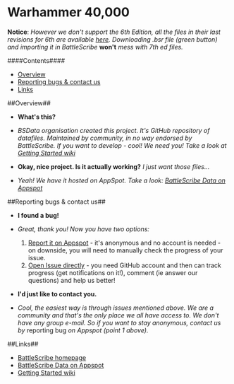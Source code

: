 Warhammer 40,000
================

__Notice__: _However we don't support the 6th Edition, all the files in their last revisions for 6th are available [here](https://github.com/BSData/wh40k/releases/tag/v3.1.4). Downloading .bsr file (green button) and importing it in BattleScribe_ __won't__ _mess with 7th ed files._

####Contents####

* [Overview][]
* [Reporting bugs & contact us][]
* [Links][]


[Overview]: #overview
[Reporting bugs & contact us]: #reporting-bugs--contact-us
[Links]: #links


##Overview##

* __What's this?__
* _BSData organisation created this project. It's GitHub repository of datafiles. Maintained by community, in no way endorsed by BattleScribe. If you want to develop - cool! We need you! Take a look at [Getting Started wiki][]_

* __Okay, nice project. Is it actually working?__ _I just want those files..._
* _Yeah! We have it hosted on AppSpot. Take a look: [BattleScribe Data on Appspot][]_


##Reporting bugs & contact us##

* __I found a bug!__
* _Great, thank you! Now you have two options:_

  1. [Report it on Appspot][] - it's anonymous and no account is needed - on downside, you will need to manually check the progress of your issue.
  2. [Open Issue directly][] - you need GitHub account and then can track progress (get notifications on it!), comment (ie answer our questions) and help us better!

* __I'd just like to contact you.__
* _Cool, the easiest way is through issues mentioned above. We are a community and that's the only place we all have access to. We don't have any group e-mail. So if you want to stay anonymous, contact us by_ reporting bug _on Appspot (point 1 above)._

[Report it on Appspot]: http://battlescribedata.appspot.com/#/repo/wh40k
[Open Issue directly]: https://github.com/BSData/wh40k/issues/new

##Links##

* [BattleScribe homepage][]
* [BattleScribe Data on Appspot][]
* [Getting Started wiki][]


[BattleScribe homepage]: http://www.battlescribe.net/
[BattleScribe Data on Appspot]: http://battlescribedata.appspot.com/#/repos
[Getting Started wiki]: https://github.com/BSData/bsdata/wiki/Home#getting-started

